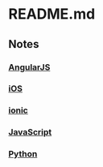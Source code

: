 # README.md

## Notes

### [AngularJS](https://github.com/Y-YYeung/Notes/blob/master/AngularJS/Best%20Practice.md)
### [iOS](https://github.com/Y-YYeung/Notes/blob/master/iOS/index.md)
### [ionic](https://github.com/Y-YYeung/Notes/blob/master/ionic/ionic%20notes.md)
### [JavaScript](https://github.com/Y-YYeung/Notes/blob/master/JavaScript/JavaScriptNotes.md)
### [Python](https://github.com/Y-YYeung/Notes/tree/master/Python)


